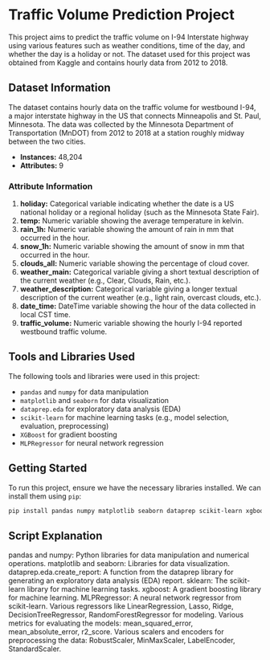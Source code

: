 # Traffic Volume Prediction Project

This project aims to predict the traffic volume on I-94 Interstate highway using various features such as weather conditions, time of the day, and whether the day is a holiday or not. The dataset used for this project was obtained from Kaggle and contains hourly data from 2012 to 2018.

## Dataset Information

The dataset contains hourly data on the traffic volume for westbound I-94, a major interstate highway in the US that connects Minneapolis and St. Paul, Minnesota. The data was collected by the Minnesota Department of Transportation (MnDOT) from 2012 to 2018 at a station roughly midway between the two cities.

- **Instances:** 48,204
- **Attributes:** 9

### Attribute Information

1. **holiday:** Categorical variable indicating whether the date is a US national holiday or a regional holiday (such as the Minnesota State Fair).
2. **temp:** Numeric variable showing the average temperature in kelvin.
3. **rain_1h:** Numeric variable showing the amount of rain in mm that occurred in the hour.
4. **snow_1h:** Numeric variable showing the amount of snow in mm that occurred in the hour.
5. **clouds_all:** Numeric variable showing the percentage of cloud cover.
6. **weather_main:** Categorical variable giving a short textual description of the current weather (e.g., Clear, Clouds, Rain, etc.).
7. **weather_description:** Categorical variable giving a longer textual description of the current weather (e.g., light rain, overcast clouds, etc.).
8. **date_time:** DateTime variable showing the hour of the data collected in local CST time.
9. **traffic_volume:** Numeric variable showing the hourly I-94 reported westbound traffic volume.

## Tools and Libraries Used

The following tools and libraries were used in this project:

- `pandas` and `numpy` for data manipulation
- `matplotlib` and `seaborn` for data visualization
- `dataprep.eda` for exploratory data analysis (EDA)
- `scikit-learn` for machine learning tasks (e.g., model selection, evaluation, preprocessing)
- `XGBoost` for gradient boosting
- `MLPRegressor` for neural network regression

## Getting Started

To run this project, ensure we have the necessary libraries installed. We can install them using `pip`:

```bash
pip install pandas numpy matplotlib seaborn dataprep scikit-learn xgboost
```
## Script Explanation

pandas and numpy: Python libraries for data manipulation and numerical operations.
matplotlib and seaborn: Libraries for data visualization.
dataprep.eda.create_report: A function from the dataprep library for generating an exploratory data analysis (EDA) report.
sklearn: The scikit-learn library for machine learning tasks.
xgboost: A gradient boosting library for machine learning.
MLPRegressor: A neural network regressor from scikit-learn.
Various regressors like LinearRegression, Lasso, Ridge, DecisionTreeRegressor, RandomForestRegressor for modeling.
Various metrics for evaluating the models: mean_squared_error, mean_absolute_error, r2_score.
Various scalers and encoders for preprocessing the data: RobustScaler, MinMaxScaler, LabelEncoder, StandardScaler.


